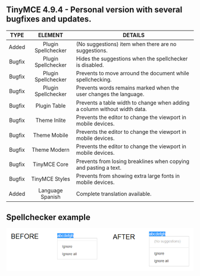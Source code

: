 ## TinyMCE 4.9.4 - Personal version with several bugfixes and updates.

TYPE | ELEMENT | DETAILS
:---: | :---: | --- |
Added | Plugin Spellchecker | (No suggestions) item when there are no suggestions.
Bugfix | Plugin Spellchecker | Hides the suggestions when the spellchecker is disabled.
Bugfix | Plugin Spellchecker | Prevents to move arround the document while spellchecking.
Bugfix | Plugin Spellchecker | Prevents words remains marked when the user changes the language.
Bugfix | Plugin Table | Prevents a table width to change when adding a column without width data.
Bugfix | Theme Inlite | Prevents the editor to change the viewport in mobile devices.
Bugfix | Theme Mobile | Prevents the editor to change the viewport in mobile devices.
Bugfix | Theme Modern | Prevents the editor to change the viewport in mobile devices.
Bugfix | TinyMCE Core | Prevents from losing breaklines when copying and pasting a text.
Bugfix | TinyMCE Styles | Prevents from showing extra large fonts in mobile devices.
Added | Language Spanish | Complete translation available.

## Spellchecker example

![alt spellchecker](https://raw.githubusercontent.com/lrusso/tinymce/master/spellchecker.png)
